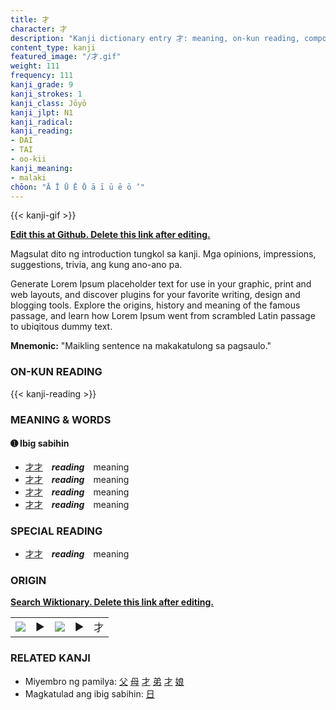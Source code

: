 ```yaml
---
title: 才
character: 才
description: "Kanji dictionary entry 才: meaning, on-kun reading, compounds, origin, related kanji"
content_type: kanji
featured_image: "/才.gif"
weight: 111
frequency: 111
kanji_grade: 9
kanji_strokes: 1
kanji_class: Jōyō
kanji_jlpt: N1
kanji_radical: 
kanji_reading: 
- DAI
- TAI
- oo-kii
kanji_meaning:
- malaki
chōon: "Ā Ī Ū Ē Ō ā ī ū ē ō ’"
---
```

[//]: # (Don't edit the line below. Kanji animated GIF code is automatically generated.)
{{< kanji-gif >}}

[//]: # (Edit below this line.)

**[Edit this at Github. Delete this link after editing.](https://github.com/tim0g/tim/tree/main/content/kanji/才/index.md)**

Magsulat dito ng introduction tungkol sa kanji. Mga opinions, impressions, suggestions, trivia, ang kung ano-ano pa.

Generate Lorem Ipsum placeholder text for use in your graphic, print and web layouts, and discover plugins for your favorite writing, design and blogging tools. Explore the origins, history and meaning of the famous passage, and learn how Lorem Ipsum went from scrambled Latin passage to ubiqitous dummy text.
 
**Mnemonic:** "Maikling sentence na makakatulong sa pagsaulo."

### ON-KUN READING

[//]: # (Don't edit the line below. ON-KUN READING code is automatically generated.)
{{< kanji-reading >}}

### MEANING & WORDS

#### ➊ **Ibig sabihin**
  - [才](../才)[才](../才)　***reading***　meaning
  - [才](../才)[才](../才)　***reading***　meaning
  - [才](../才)[才](../才)　***reading***　meaning
  - [才](../才)[才](../才)　***reading***　meaning

### SPECIAL READING
  - [才](../才)[才](../才)　***reading***　meaning

### ORIGIN

**[Search Wiktionary. Delete this link after editing.](https://wiktionary.org/wiki/才)**
<table class="kanji-table"><tr><td>
<img src="60px-才-bronze.svg.png">
</td><td>▶</td><td>
<img src="60px-才-oracle.svg.png">
</td><td>▶</td>
<td class="kanji-origin">才</td>
</tr></table>

### RELATED KANJI
- Miyembro ng pamilya: [父](../父) [母](../母) [才](../才) [弟](../弟) [才](../才) [娘](../娘)
- Magkatulad ang ibig sabihin: [日](../日)
